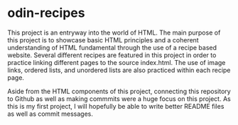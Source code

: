 # odin-recipes

This project is an entryway into the world of HTML. The main purpose of this project is to showcase basic HTML principles and a coherent understanding of HTML fundamental through the use of a recipe based website. 
Several different recipes are featured in this project in order to practice linking different pages to the source index.html. The use of image links, ordered lists, and unordered lists are also practiced within each recipe page. 

Aside from the HTML components of this project, connecting this repository to Github as well as making commmits were a huge focus on this project. As this is my first project, I will hopefully be able to write better README files as well as commit messages. 